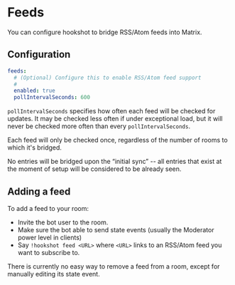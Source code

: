 # Feeds

You can configure hookshot to bridge RSS/Atom feeds into Matrix.

## Configuration

```yaml
feeds:
  # (Optional) Configure this to enable RSS/Atom feed support
  #
  enabled: true
  pollIntervalSeconds: 600
```

`pollIntervalSeconds` specifies how often each feed will be checked for updates.
It may be checked less often if under exceptional load, but it will never be checked more often than every `pollIntervalSeconds`.

Each feed will only be checked once, regardless of the number of rooms to which it's bridged.

No entries will be bridged upon the “initial sync” -- all entries that exist at the moment of setup will be considered to be already seen.

## Adding a feed

To add a feed to your room:
  - Invite the bot user to the room.
  - Make sure the bot able to send state events (usually the Moderator power level in clients)
  - Say `!hookshot feed <URL>` where `<URL>` links to an RSS/Atom feed you want to subscribe to.

There is currently no easy way to remove a feed from a room, except for manually editing its state event.
